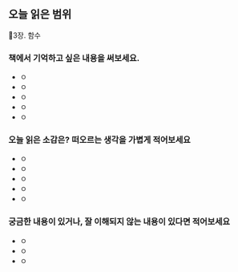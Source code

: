  ## 오늘 읽은 범위 
📕3장. 함수

### 책에서 기억하고 싶은 내용을 써보세요.
* ㅇ
* ㅇ
* ㅇ
* ㅇ
* ㅇ

###  오늘 읽은 소감은? 떠오르는 생각을 가볍게 적어보세요
* ㅇ
* ㅇ
* ㅇ
* ㅇ
* ㅇ

### 궁금한 내용이 있거나, 잘 이해되지 않는 내용이 있다면 적어보세요
* ㅇ
* ㅇ
* ㅇ
